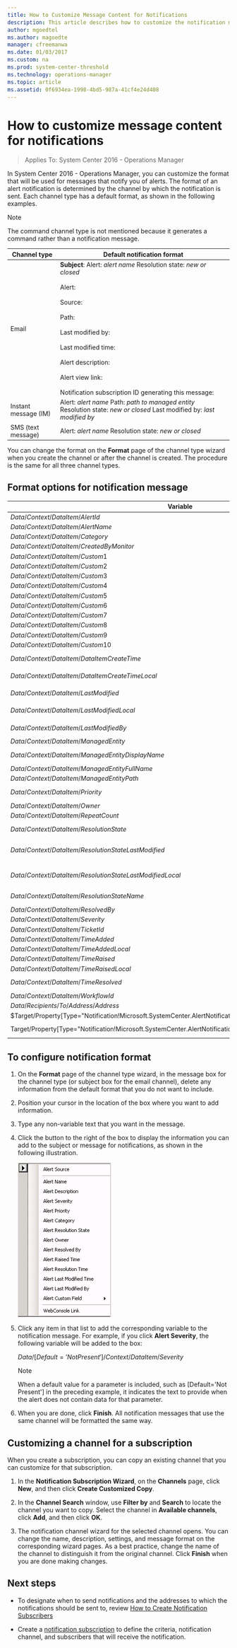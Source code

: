 ```yaml
---
title: How to Customize Message Content for Notifications
description: This article describes how to customize the notification messages delivered by Operations Manager.
author: mgoedtel
ms.author: magoedte
manager: cfreemanwa
ms.date: 01/03/2017
ms.custom: na
ms.prod: system-center-threshold
ms.technology: operations-manager
ms.topic: article
ms.assetid: 0f6934ea-1998-4bd5-987a-41cf4e24d408
---
```


# How to customize message content for notifications

>Applies To: System Center 2016 - Operations Manager

In System Center 2016 - Operations Manager, you can customize the format that will be used for messages that notify you of alerts. The format of an alert notification is determined by the channel by which the notification is sent. Each channel type has a default format, as shown in the following examples.  
  
> [!NOTE]  
> The command channel type is not mentioned because it generates a command rather than a notification message.  
  
|Channel type|Default notification format|  
|------------|---------------------------|  
|Email|**Subject**: Alert: *alert name* Resolution state: *new or closed*<br><br>Alert:<br><br>Source:<br><br>Path:<br><br>Last modified by:<br><br>Last modified time:<br><br>Alert description:<br><br>Alert view link:<br><br>Notification subscription ID generating this message:|  
|Instant message (IM)|Alert: *alert name* Path: *path to managed entity* Resolution state: *new or closed* Last modified by: *last modified by*|  
|SMS (text message)|Alert: *alert name* Resolution state: *new or closed*|  
  
You can change the format on the **Format** page of the channel type wizard when you create the channel or after the channel is created. The procedure is the same for all three channel types.  

## Format options for notification message

|Variable | Description|
|---------|------------|
|$Data/Context/DataItem/AlertId$ | AlertID GUID|
|$Data/Context/DataItem/AlertName$ | Alert name|
|$Data/Context/DataItem/Category$ | Alert category|
|$Data/Context/DataItem/CreatedByMonitor$ | True/False|
|$Data/Context/DataItem/Custom1$ | CustomField1|
|$Data/Context/DataItem/Custom2$ | CustomField2|
|$Data/Context/DataItem/Custom3$ | CustomField3|
|$Data/Context/DataItem/Custom4$ | CustomField4|
|$Data/Context/DataItem/Custom5$ | CustomField5|
|$Data/Context/DataItem/Custom6$ | CustomField6|
|$Data/Context/DataItem/Custom7$ | CustomField7|
|$Data/Context/DataItem/Custom8$ | CustomField8| 
|$Data/Context/DataItem/Custom9$ | CustomField9| 
|$Data/Context/DataItem/Custom10$ | CustomField10| 
|$Data/Context/DataItem/DataItemCreateTime$ | UTC Date/Time of Dataitem created| 
|$Data/Context/DataItem/DataItemCreateTimeLocal$ | LocalTime Date/Time of Dataitem created| 
|$Data/Context/DataItem/LastModified$ | UTC Date/Time DataItem was modified| 
|$Data/Context/DataItem/LastModifiedLocal$ | Local Date/Time DataItem was modified|
|$Data/Context/DataItem/LastModifiedBy$ | Name of person who modified alert|
|$Data/Context/DataItem/ManagedEntity$ | ManagedEntity GUID| 
|$Data/Context/DataItem/ManagedEntityDisplayName$ | ManagedEntity display name| 
|$Data/Context/DataItem/ManagedEntityFullName$ | ManagedEntity full name| 
|$Data/Context/DataItem/ManagedEntityPath$ | Managed entity path| 
|$Data/Context/DataItem/Priority$ | Alert priority number (High=1,Medium=2,Low=3)|
|$Data/Context/DataItem/Owner$ | Alert owner|
|$Data/Context/DataItem/RepeatCount$ | Alert repeat count|
|$Data/Context/DataItem/ResolutionState$ |Resolution state ID (0=New, 255=Closed)| 
|$Data/Context/DataItem/ResolutionStateLastModified$ |UTC Date/Time ResolutionState was last modified| 
|$Data/Context/DataItem/ResolutionStateLastModifiedLocal$ |Local Date/Time ResolutionState was last modified|
|$Data/Context/DataItem/ResolutionStateName$ |The resolution state name (New, Closed)|
|$Data/Context/DataItem/ResolvedBy$ | Person resolving the alert|
|$Data/Context/DataItem/Severity$ |Alert severity ID|
|$Data/Context/DataItem/TicketId$ | TicketID|
|$Data/Context/DataItem/TimeAdded$ | UTC time added|
|$Data/Context/DataItem/TimeAddedLocal$ | Local time added|
|$Data/Context/DataItem/TimeRaised$ | UTC time raised|
|$Data/Context/DataItem/TimeRaisedLocal$ | Local time raised|
|$Data/Context/DataItem/TimeResolved$ | UTC Date/Time the Alert was resolved|
|$Data/Context/DataItem/WorkflowId$ | WorkflowID (GUID)|
|$Data/Recipients/To/Address/Address$| Name of the recipient|
|$Target/Property[Type="Notification!Microsoft.SystemCenter.AlertNotificationSubscriptionServer"/WebConsoleUrl$ | Web console URL|
|Target/Property[Type="Notification!Microsoft.SystemCenter.AlertNotificationSubscriptionServer"/PrincipalName$ | Principal name of the management server|

## To configure notification format  
  
1.  On the **Format** page of the channel type wizard, in the message box for the channel type (or subject box for the email channel), delete any information from the default format that you do not want to include.  
  
2.  Position your cursor in the location of the box where you want to add information.  
  
3.  Type any non-variable text that you want in the message.  
  
4.  Click the button to the right of the box to display the information you can add to the subject or message for notifications, as shown in the following illustration.  
  
    ![Options for notification messages](../media/om2016-notification-format-options.png)  
  
5.  Click any item in that list to add the corresponding variable to the notification message. For example, if you click **Alert Severity**, the following variable will be added to the box:  
  
    $Data/[Default='Not Present']/Context/DataItem/Severity$  
  
    > [!NOTE]  
    > When a default value for a parameter is included, such as [Default='Not Present'] in the preceding example, it indicates the text to provide when the alert does not contain data for that parameter.  
  
6.  When you are done, click **Finish**. All notification messages that use the same channel will be formatted the same way.  
  
## Customizing a channel for a subscription  

When you create a subscription, you can copy an existing channel that you can customize for that subscription.  
  
1.  In the **Notification Subscription Wizard**, on the **Channels** page, click **New**, and then click **Create Customized Copy**.  
  
2.  In the **Channel Search** window, use **Filter by** and **Search** to locate the channel you want to copy. Select the channel in **Available channels**, click **Add**, and then click **OK**.  
  
3.  The notification channel wizard for the selected channel opens. You can change the name, description, settings, and message format on the corresponding wizard pages. As a best practice, change the name of the channel to distinguish it from the original channel. Click **Finish** when you are done making changes.  
  
## Next steps

* To designate when to send notifications and the addresses to which the notifications should be sent to, review [How to Create Notification Subscribers](how-to-create-notification-subscribers.md)

* Create a [notification subscription](how-to-create-notification-subscriptions.md) to define the criteria, notification channel, and subscribers that will receive the notification.  